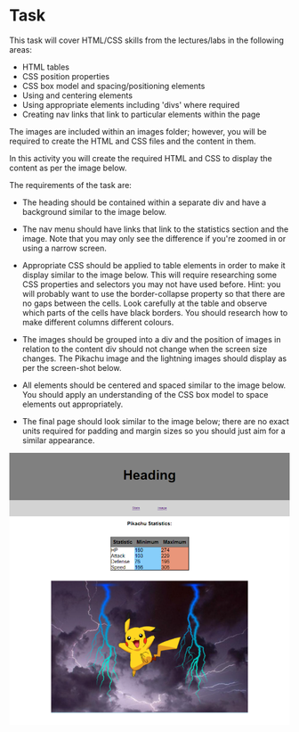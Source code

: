 # Task


This task will cover HTML/CSS skills from the lectures/labs in the following areas:
+ HTML tables
+ CSS position properties
+ CSS box model and spacing/positioning elements
+ Using and centering elements
+ Using appropriate elements including 'divs' where required 
+ Creating nav links that link to particular elements within the page

The images are included within an images folder; however, you will be required to create the HTML and CSS files and the content in them.

In this activity you will create the required HTML and CSS to display the content as per the image below.

The requirements of the task are:

+ The heading should be contained within a separate div and have a background similar to the image below.  

+ The nav menu should have links that link to the statistics section and the image. Note that you may only see the difference if you're zoomed in or using a narrow screen.

+ Appropriate CSS should be applied to table elements in order to make it display similar to the image below. This will require researching some CSS properties and selectors you may not have used before. Hint: you will probably want to use the border-collapse property so that there are no gaps between the cells. Look carefully at the table and observe which parts of the cells have black borders. You should research how to make different columns different colours.

+ The images should be grouped into a div and the position of images in relation to the content div should not change when the screen size changes. The Pikachu image and the lightning images should display as per the screen-shot below.  

+ All elements should be centered and spaced similar to the image below. You should apply an understanding of the CSS box model to space elements out appropriately.

+ The final page should look similar to the image below; there are no exact units required for padding and margin sizes so you should just aim for a similar appearance.


![](./spec/pikachuActivity.PNG)
